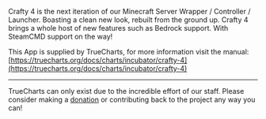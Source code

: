 Crafty 4 is the next iteration of our Minecraft Server Wrapper / Controller / Launcher. Boasting a clean new look, rebuilt from the ground up. Crafty 4 brings a whole host of new features such as Bedrock support. With SteamCMD support on the way!

This App is supplied by TrueCharts, for more information visit the manual: [https://truecharts.org/docs/charts/incubator/crafty-4](https://truecharts.org/docs/charts/incubator/crafty-4)

---

TrueCharts can only exist due to the incredible effort of our staff.
Please consider making a [donation](https://truecharts.org/docs/about/sponsor) or contributing back to the project any way you can!
